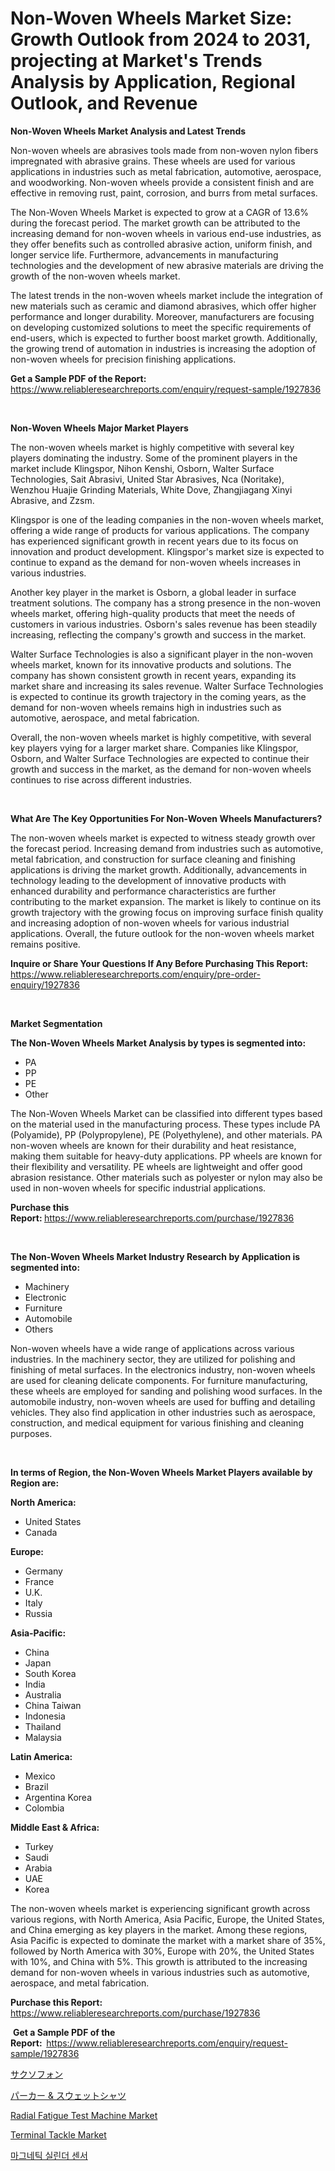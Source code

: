 <p><h1>Non-Woven Wheels Market Size: Growth Outlook from 2024 to 2031, projecting at Market's Trends Analysis by Application, Regional Outlook, and Revenue</h1></p><p><strong>Non-Woven Wheels Market Analysis and Latest Trends</strong></p>
<p><p>Non-woven wheels are abrasives tools made from non-woven nylon fibers impregnated with abrasive grains. These wheels are used for various applications in industries such as metal fabrication, automotive, aerospace, and woodworking. Non-woven wheels provide a consistent finish and are effective in removing rust, paint, corrosion, and burrs from metal surfaces.</p><p>The Non-Woven Wheels Market is expected to grow at a CAGR of 13.6% during the forecast period. The market growth can be attributed to the increasing demand for non-woven wheels in various end-use industries, as they offer benefits such as controlled abrasive action, uniform finish, and longer service life. Furthermore, advancements in manufacturing technologies and the development of new abrasive materials are driving the growth of the non-woven wheels market.</p><p>The latest trends in the non-woven wheels market include the integration of new materials such as ceramic and diamond abrasives, which offer higher performance and longer durability. Moreover, manufacturers are focusing on developing customized solutions to meet the specific requirements of end-users, which is expected to further boost market growth. Additionally, the growing trend of automation in industries is increasing the adoption of non-woven wheels for precision finishing applications.</p></p>
<p><strong>Get a Sample PDF of the Report:&nbsp;</strong> <a href="https://www.reliableresearchreports.com/enquiry/request-sample/1927836">https://www.reliableresearchreports.com/enquiry/request-sample/1927836</a></p>
<p>&nbsp;</p>
<p><strong>Non-Woven Wheels Major Market Players</strong></p>
<p><p>The non-woven wheels market is highly competitive with several key players dominating the industry. Some of the prominent players in the market include Klingspor, Nihon Kenshi, Osborn, Walter Surface Technologies, Sait Abrasivi, United Star Abrasives, Nca (Noritake), Wenzhou Huajie Grinding Materials, White Dove, Zhangjiagang Xinyi Abrasive, and Zzsm.</p><p>Klingspor is one of the leading companies in the non-woven wheels market, offering a wide range of products for various applications. The company has experienced significant growth in recent years due to its focus on innovation and product development. Klingspor's market size is expected to continue to expand as the demand for non-woven wheels increases in various industries.</p><p>Another key player in the market is Osborn, a global leader in surface treatment solutions. The company has a strong presence in the non-woven wheels market, offering high-quality products that meet the needs of customers in various industries. Osborn's sales revenue has been steadily increasing, reflecting the company's growth and success in the market.</p><p>Walter Surface Technologies is also a significant player in the non-woven wheels market, known for its innovative products and solutions. The company has shown consistent growth in recent years, expanding its market share and increasing its sales revenue. Walter Surface Technologies is expected to continue its growth trajectory in the coming years, as the demand for non-woven wheels remains high in industries such as automotive, aerospace, and metal fabrication.</p><p>Overall, the non-woven wheels market is highly competitive, with several key players vying for a larger market share. Companies like Klingspor, Osborn, and Walter Surface Technologies are expected to continue their growth and success in the market, as the demand for non-woven wheels continues to rise across different industries.</p></p>
<p>&nbsp;</p>
<p><strong>What Are The Key Opportunities For Non-Woven Wheels Manufacturers?</strong></p>
<p><p>The non-woven wheels market is expected to witness steady growth over the forecast period. Increasing demand from industries such as automotive, metal fabrication, and construction for surface cleaning and finishing applications is driving the market growth. Additionally, advancements in technology leading to the development of innovative products with enhanced durability and performance characteristics are further contributing to the market expansion. The market is likely to continue on its growth trajectory with the growing focus on improving surface finish quality and increasing adoption of non-woven wheels for various industrial applications. Overall, the future outlook for the non-woven wheels market remains positive.</p></p>
<p><strong>Inquire or Share Your Questions If Any Before Purchasing This Report:</strong> <a href="https://www.reliableresearchreports.com/enquiry/pre-order-enquiry/1927836">https://www.reliableresearchreports.com/enquiry/pre-order-enquiry/1927836</a></p>
<p>&nbsp;</p>
<p><strong>Market Segmentation</strong></p>
<p><strong>The Non-Woven Wheels Market Analysis by types is segmented into:</strong></p>
<p><ul><li>PA</li><li>PP</li><li>PE</li><li>Other</li></ul></p>
<p><p>The Non-Woven Wheels Market can be classified into different types based on the material used in the manufacturing process. These types include PA (Polyamide), PP (Polypropylene), PE (Polyethylene), and other materials. PA non-woven wheels are known for their durability and heat resistance, making them suitable for heavy-duty applications. PP wheels are known for their flexibility and versatility. PE wheels are lightweight and offer good abrasion resistance. Other materials such as polyester or nylon may also be used in non-woven wheels for specific industrial applications.</p></p>
<p><strong>Purchase this Report:&nbsp;</strong><a href="https://www.reliableresearchreports.com/purchase/1927836">https://www.reliableresearchreports.com/purchase/1927836</a></p>
<p>&nbsp;</p>
<p><strong>The Non-Woven Wheels Market Industry Research by Application is segmented into:</strong></p>
<p><ul><li>Machinery</li><li>Electronic</li><li>Furniture</li><li>Automobile</li><li>Others</li></ul></p>
<p><p>Non-woven wheels have a wide range of applications across various industries. In the machinery sector, they are utilized for polishing and finishing of metal surfaces. In the electronics industry, non-woven wheels are used for cleaning delicate components. For furniture manufacturing, these wheels are employed for sanding and polishing wood surfaces. In the automobile industry, non-woven wheels are used for buffing and detailing vehicles. They also find application in other industries such as aerospace, construction, and medical equipment for various finishing and cleaning purposes.</p></p>
<p>&nbsp;</p>
<p><strong>In terms of Region, the Non-Woven Wheels Market Players available by Region are:</strong></p>
<p>
    <p> <strong> North America: </strong>
        <ul>
            <li>United States</li>
            <li>Canada</li>
        </ul>
        </p> 
    <p> <strong> Europe: </strong>
        <ul>
            <li>Germany</li>
            <li>France</li>
            <li>U.K.</li>
            <li>Italy</li>
            <li>Russia</li>
        </ul>
        </p> 
    <p> <strong> Asia-Pacific: </strong>
        <ul>
            <li>China</li>
            <li>Japan</li>
            <li>South Korea</li>
            <li>India</li>
            <li>Australia</li>
            <li>China Taiwan</li>
            <li>Indonesia</li>
            <li>Thailand</li>
            <li>Malaysia</li>
        </ul>
        </p> 
    <p> <strong> Latin America: </strong>
        <ul>
            <li>Mexico</li>
            <li>Brazil</li>
            <li>Argentina Korea</li>
            <li>Colombia</li>
        </ul>
        </p> 
    <p> <strong> Middle East & Africa: </strong>
        <ul>
            <li>Turkey</li>
            <li>Saudi</li>
            <li>Arabia</li>
            <li>UAE</li>
            <li>Korea</li>
        </ul>
    </p>
    </p>
<p><p>The non-woven wheels market is experiencing significant growth across various regions, with North America, Asia Pacific, Europe, the United States, and China emerging as key players in the market. Among these regions, Asia Pacific is expected to dominate the market with a market share of 35%, followed by North America with 30%, Europe with 20%, the United States with 10%, and China with 5%. This growth is attributed to the increasing demand for non-woven wheels in various industries such as automotive, aerospace, and metal fabrication.</p></p>
<p><strong>Purchase this Report: </strong><a href="https://www.reliableresearchreports.com/purchase/1927836">https://www.reliableresearchreports.com/purchase/1927836</a></p>
<p>&nbsp;<strong>Get a Sample PDF of the Report:&nbsp;&nbsp;</strong><a href="https://www.reliableresearchreports.com/enquiry/request-sample/1927836">https://www.reliableresearchreports.com/enquiry/request-sample/1927836</a></p>
<p><strong></strong></p>
<p><p><a href="https://medium.com/@jermainecrona2023/%E3%82%B5%E3%82%AF%E3%82%BD%E3%83%95%E3%82%A9%E3%83%B3%E5%B8%82%E5%A0%B4%E3%81%AE%E3%83%88%E3%83%AC%E3%83%B3%E3%83%89%E3%81%A8%E5%B8%82%E5%A0%B4%E5%88%86%E6%9E%90%E3%81%AF-2024%E5%B9%B4%E3%81%8B%E3%82%892031%E5%B9%B4%E3%81%BE%E3%81%A7%E3%81%AE%E6%9C%9F%E9%96%93%E3%81%AB%E4%BA%88%E6%B8%AC%E3%81%95%E3%82%8C%E3%81%A6%E3%81%84%E3%81%BE%E3%81%99-b7ca3c28bcc0">サクソフォン</a></p><p><a href="https://medium.com/@joanna-goyvaerts/%E3%83%95%E3%83%BC%E3%83%87%E3%82%A3%E3%83%BC-%E3%82%B9%E3%82%A6%E3%82%A7%E3%83%83%E3%83%88%E3%82%B7%E3%83%A3%E3%83%84%E5%B8%82%E5%A0%B4%E3%81%AE%E8%A6%8F%E6%A8%A1%E3%81%AF-%E3%82%B0%E3%83%AD%E3%83%BC%E3%83%90%E3%83%AB%E7%94%A3%E6%A5%AD%E3%81%AB%E3%81%8A%E3%81%91%E3%82%8B%E6%9C%80%E9%81%A9%E3%81%AA%E3%83%9E%E3%83%BC%E3%82%B1%E3%83%86%E3%82%A3%E3%83%B3%E3%82%B0%E3%83%81%E3%83%A3%E3%83%8D%E3%83%AB%E3%82%92%E6%98%8E%E3%82%89%E3%81%8B%E3%81%AB%E3%81%97%E3%81%BE%E3%81%99-393572d05180">パーカー & スウェットシャツ</a></p><p><a href="https://lydian-appliance-61d.notion.site/Radial-Fatigue-Test-Machine-Market-Size-Growth-Outlook-from-2024-to-2031-projecting-at-Market-s-Tr-b284f47e186a443d870074eb90c49180">Radial Fatigue Test Machine Market</a></p><p><a href="https://view.publitas.com/reportprime-1/terminal-tackle-market-size-and-examines-its-market-scope-with-a-primary-focus-on-growth-opportunities-and-forecasted-trends-spanning-from-2024-to-2031/">Terminal Tackle Market</a></p><p><a href="https://medium.com/@sxxncxs5997177/%EC%9E%90%EC%84%9D-%EC%8B%A4%EB%A6%B0%EB%8D%94-%EC%84%BC%EC%84%9C-%EC%8B%9C%EC%9E%A5-2031%EB%85%84%EA%B9%8C%EC%A7%80%EC%9D%98-%ED%8A%B8%EB%A0%8C%EB%93%9C-%EC%98%88%EC%B8%A1-%EB%B0%8F-%EA%B2%BD%EC%9F%81-%EB%B6%84%EC%84%9D-06c616f9f2bb">마그네틱 실린더 센서</a></p></p>